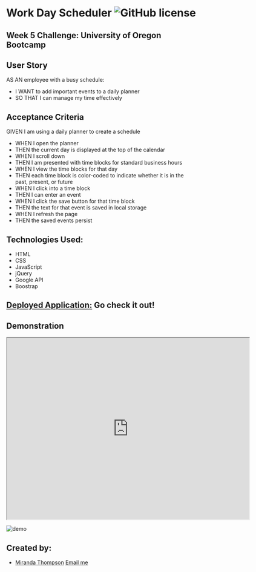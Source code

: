 # Work Day Scheduler ![GitHub license](https://img.shields.io/npm/l/express?style=for-the-badge)

## Week 5 Challenge: University of Oregon Bootcamp

## User Story
AS AN employee with a busy schedule:
* I WANT to add important events to a daily planner
* SO THAT I can manage my time effectively

## Acceptance Criteria
GIVEN I am using a daily planner to create a schedule
* WHEN I open the planner
* THEN the current day is displayed at the top of the calendar
* WHEN I scroll down
* THEN I am presented with time blocks for standard business hours
* WHEN I view the time blocks for that day
* THEN each time block is color-coded to indicate whether it is in the past, present, or future
* WHEN I click into a time block
* THEN I can enter an event
* WHEN I click the save button for that time block
* THEN the text for that event is saved in local storage
* WHEN I refresh the page
* THEN the saved events persist

## Technologies Used:
* HTML
* CSS
* JavaScript
* jQuery
* Google API
* Boostrap

## [Deployed Application:](https://mirandat77.github.io/work-day-life-changer/) Go check it out!

## Demonstration
<iframe src="https://drive.google.com/file/d/1s5FQgNyzpFkqIkmDsNpuZhRpDs2pUE1k/preview" width="640" height="480"></iframe>

![demo](https://user-images.githubusercontent.com/88161424/146654595-414d267d-25fc-4555-87cc-0224fb368b1d.jpg)


## Created by:
- [Miranda Thompson](https://github.com/MirandaT77) [Email me](mailto:ranileah7@gmail.com)

